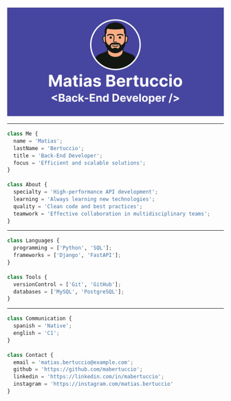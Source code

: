 ![Banner](https://raw.githubusercontent.com/mabertuccio/mabertuccio/refs/heads/main/Banner%20-%20GitHub.png)

---

```python
class Me {
  name = 'Matias';
  lastName = 'Bertuccio';
  title = 'Back-End Developer';
  focus = 'Efficient and scalable solutions';
}

class About {
  specialty = 'High-performance API development';
  learning = 'Always learning new technologies';
  quality = 'Clean code and best practices';
  teamwork = 'Effective collaboration in multidisciplinary teams';
}
```

---

```python
class Languages {
  programming = ['Python', 'SQL'];
  frameworks = ['Django', 'FastAPI'];
}

class Tools {
  versionControl = ['Git', 'GitHub'];
  databases = ['MySQL', 'PostgreSQL'];
}
```

---

```python
class Communication {
  spanish = 'Native';
  english = 'C1';
}

class Contact {
  email = 'matias.bertuccio@example.com';
  github = 'https://github.com/mabertuccio';
  linkedin = 'https://linkedin.com/in/mabertuccio';
  instagram = 'https://instagram.com/matias.bertuccio'
}
```
